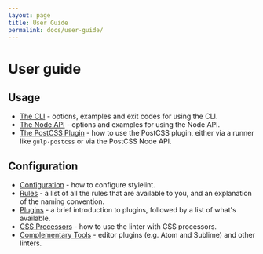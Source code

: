 ```yaml
---
layout: page
title: User Guide
permalink: docs/user-guide/
---
```


# User guide

## Usage

* [The CLI](/docs/user-guide/cli.md) - options, examples and exit codes for using the CLI.
* [The Node API](/docs/user-guide/node-api.md) - options and examples for using the Node API.
* [The PostCSS Plugin](/docs/user-guide/postcss-plugin.md) - how to use the PostCSS plugin, either via a runner like `gulp-postcss` or via the PostCSS Node API.

## Configuration

* [Configuration](/docs/user-guide/configuration.md) - how to configure stylelint.
* [Rules](/docs/user-guide/rules.md) - a list of all the rules that are available to you, and an explanation of the naming convention.
* [Plugins](/docs/user-guide/plugins.md) - a brief introduction to plugins, followed by a list of what's available.
* [CSS Processors](/docs/user-guide/css-processors.md) - how to use the linter with CSS processors.
* [Complementary Tools](/docs/user-guide/complementary-tools.md) - editor plugins (e.g. Atom and Sublime) and other linters.

